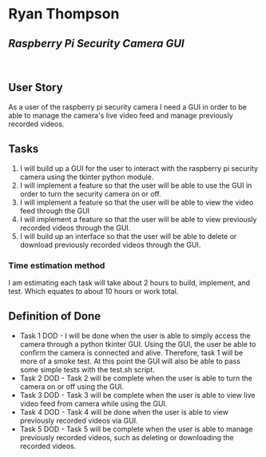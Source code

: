 # Ryan Thompson

## _Raspberry Pi Security Camera GUI_  
&nbsp;   

## User Story

As a user of the raspberry pi security camera I need a GUI in order to be able 
to manage the camera's live video feed and manage previously recorded videos.

## Tasks

1. I will build up a GUI for the user to interact with the raspberry pi security camera using the tkinter python module. 
2. I will implement a feature so that the user will be able to use the GUI in order to turn the security camera on or off.
3. I will implement a feature so that the user will be able to view the video feed through the GUI
4. I will implement a feature so that the user will be able to view previously recorded videos through the GUI.
5. I will build up an interface so that the user will be able to delete or download previously recorded videos through the GUI.


### Time estimation method

I am estimating each task will take about 2 hours to build, implement, and test. Which
equates to about 10 hours or work total. 

## Definition of Done

- Task 1 DOD - I will be done when the user is able to simply access the camera through
  a python tkinter GUI. Using the GUI, the user be able to confirm the camera is connected and alive. Therefore, task 1 will be more of a smoke test. At this point the GUI will also be able to pass some simple tests with the test.sh script.
- Task 2 DOD - Task 2 will be complete when the user is able to turn the camera on or off
  using the GUI.
- Task 3 DOD - Task 3 will be complete when the user is able to view live video feed from
  camera while using the GUI.
- Task 4 DOD - Task 4 will be done when the user is able to view previously recorded 
  videos via GUI.
- Task 5 DOD - Task 5 will be complete when the user is able to manage previously recorded
  videos, such as deleting or downloading the recorded videos.
